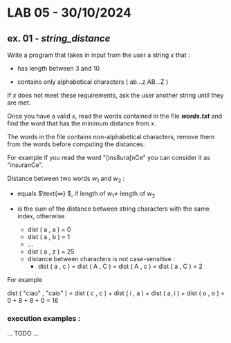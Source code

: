 # LAB 05 - 30/10/2024

## ex. 01 - ***string_distance*** 

Write a program that takes in input from the user a string $x$ that :

- has length between 3 and 10

- contains only alphabetical characters ( ab...z AB...Z )

If $x$ does not meet these requirements, ask the user another string until they are met.

Once you have a valid $x$, read the words contained in the file ***words.txt*** and find the word that has the minimum distance from $x$.

The words in the file contains non-alphabetical characters, remove them from the words before computing the distances.

For example if you read the word "(ins8ura[nCe" you can consider it as "insuranCe".

Distance between two words $w_1$ and $w_2$ :

- equals $\text{∞} $, if length of $w_1 \neq$ length of $w_2$

- is the sum of the distance between string characters with the same index, otherwise

    - dist ( a , a ) = 0
    - dist ( a , b ) = 1
    - ...
    - dist ( a , z ) = 25
    - distance between characters is not case-sensitive : 
        - dist ( a , c ) = dist ( A , C ) = dist ( A , c ) = dist ( a , C ) = 2

For example 

dist ( "ciao" , "caio" ) = dist ( c , c ) + dist ( i , a ) + dist ( a, i ) + dist ( o , o ) = 0 + 8 + 8 + 0 = 16 


### execution examples :

... TODO ...